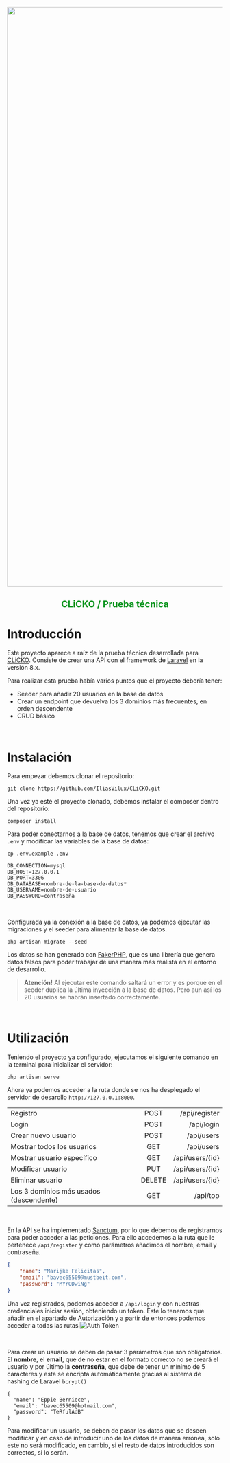 <p align="center"><a href="https://https://clicko.es/" target="_blank"><img src="https://blog.clicko.es/wp-content/uploads/2018/09/clicko-venta-online-smartphone-1160x568.jpg" width="1350"></a></p>

<h2 align="center" style="color: #0B951F"><b>CLiCKO</b> / Prueba técnica</h2>

# **Introducción**

Este proyecto aparece a raíz de la prueba técnica desarrollada para [CLiCKO](https://clicko.es/). Consiste de crear una API con el framework de [Laravel](https://laravel.com/docs) en la versión 8.x.

Para realizar esta prueba había varios puntos que el proyecto debería tener:
- Seeder para añadir 20 usuarios en la base de datos
- Crear un endpoint que devuelva los 3 dominios más frecuentes, en orden descendente
- CRUD básico

<p>&nbsp;</p>

# **Instalación**

Para empezar debemos clonar el repositorio:

```
git clone https://github.com/IliasVilux/CLiCKO.git
```

Una vez ya esté el proyecto clonado, debemos instalar el composer dentro del repositorio:
```
composer install
```
Para poder conectarnos a la base de datos, tenemos que crear el archivo `.env` y modificar las variables de la base de datos:

```
cp .env.example .env
```
```
DB_CONNECTION=mysql
DB_HOST=127.0.0.1
DB_PORT=3306
DB_DATABASE=nombre-de-la-base-de-datos*
DB_USERNAME=nombre-de-usuario
DB_PASSWORD=contraseña
```

<p>&nbsp;</p>

Configurada ya la conexión a la base de datos, ya podemos ejecutar las migraciones y el seeder para alimentar la base de datos.
```
php artisan migrate --seed
```
Los datos se han generado con [FakerPHP](https://fakerphp.github.io/), que es una librería que genera datos falsos para poder trabajar de una manera más realista en el entorno de desarrollo.

> **Atención!**
> Al ejecutar este comando saltará un error y es porque en el seeder duplica la última inyección a la base de datos. Pero aun así los 20 usuarios se habrán insertado correctamente.

<p>&nbsp;</p>

# **Utilización**

Teniendo el proyecto ya configurado, ejecutamos el siguiente comando en la terminal para inicializar el servidor:
```
php artisan serve
```
Ahora ya podemos acceder a la ruta donde se nos ha desplegado el servidor de desarollo `http://127.0.0.1:8000`.

|                                         |        |                 |
|:---                                     | :---:  |             ---:|
| Registro                                | POST   | /api/register   |
| Login                                   | POST   | /api/login      |
| Crear nuevo usuario                     | POST   | /api/users      |
| Mostrar todos los usuarios              | GET    | /api/users      |
| Mostrar usuario específico              | GET    | /api/users/{id} |
| Modificar usuario                       | PUT    | /api/users/{id} |
| Eliminar usuario                        | DELETE | /api/users/{id} |
| Los 3 dominios más usados (descendente) | GET    | /api/top        |

<p>&nbsp;</p>

En la API se ha implementado [Sanctum](https://laravel.com/docs/8.x/sanctum), por lo que debemos de registrarnos para poder acceder a las peticiones. Para ello accedemos a la ruta que le pertenece `/api/register` y como parámetros añadimos el nombre, email y contraseña.
```json
{
    "name": "Marijke Felicitas",
    "email": "bavec65509@mustbeit.com",
    "password": "MYrODwiNg"
}
```
Una vez registrados, podemos acceder a `/api/login` y con nuestras credenciales iniciar sesión, obteniendo un token. Este lo tenemos que añadir en el apartado de Autorización y a partir de entonces podemos acceder a todas las rutas
![Auth Token](https://i.gyazo.com/a482b70f6e9121c57a82573d48a76b2f.png)

<p>&nbsp;</p>

Para crear un usuario se deben de pasar 3 parámetros que son obligatorios. El **nombre**, el **email**, que de no estar en el formato correcto no se creará el usuario y por último la **contraseña**, que debe de tener un mínimo de 5 caracteres y esta se encripta automáticamente gracias al sistema de hashing de Laravel `bcrypt()`
```
{
  "name": "Eppie Berniece",
  "email": "bavec65509@hotmail.com",
  "password": "TeRfulAdB"
}
```

Para modificar un usuario, se deben de pasar los datos que se deseen modificar y en caso de introducir uno de los datos de manera errónea, solo este no será modificado, en cambio, si el resto de datos introducidos son correctos, si lo serán.

